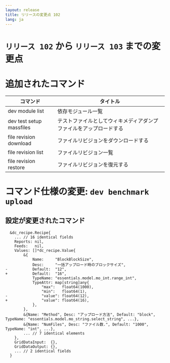 ```yaml
---
layout: release
title: リリースの変更点 102
lang: ja
---
```


# `リリース 102` から `リリース 103` までの変更点

# 追加されたコマンド


| コマンド                 | タイトル                                                           |
|--------------------------|--------------------------------------------------------------------|
| dev module list          | 依存モジュール一覧                                                 |
| dev test setup massfiles | テストファイルとしてウィキメディアダンプファイルをアップロードする |
| file revision download   | ファイルリビジョンをダウンロードする                               |
| file revision list       | ファイルリビジョン一覧                                             |
| file revision restore    | ファイルリビジョンを復元する                                       |



# コマンド仕様の変更: `dev benchmark upload`



## 設定が変更されたコマンド


```
  &dc_recipe.Recipe{
  	... // 16 identical fields
  	Reports: nil,
  	Feeds:   nil,
  	Values: []*dc_recipe.Value{
  		&{
  			Name:     "BlockBlockSize",
  			Desc:     "一括アップロード時のブロックサイズ",
- 			Default:  "12",
+ 			Default:  "16",
  			TypeName: "essentials.model.mo_int.range_int",
  			TypeAttr: map[string]any{
  				"max":   float64(1000),
  				"min":   float64(1),
- 				"value": float64(12),
+ 				"value": float64(16),
  			},
  		},
  		&{Name: "Method", Desc: "アップロード方法", Default: "block", TypeName: "essentials.model.mo_string.select_string", ...},
  		&{Name: "NumFiles", Desc: "ファイル数.", Default: "1000", TypeName: "int", ...},
  		... // 7 identical elements
  	},
  	GridDataInput:  {},
  	GridDataOutput: {},
  	... // 2 identical fields
  }
```
